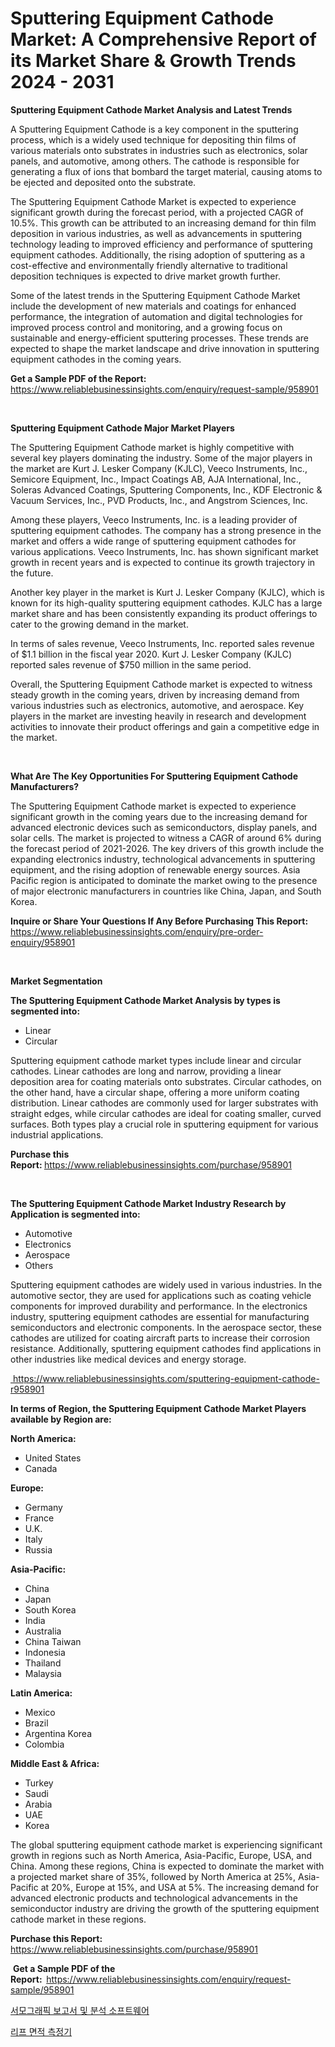 <p><h1>Sputtering Equipment Cathode Market: A Comprehensive Report of its Market Share & Growth Trends 2024 - 2031</h1></p><p><strong>Sputtering Equipment Cathode Market Analysis and Latest Trends</strong></p>
<p><p>A Sputtering Equipment Cathode is a key component in the sputtering process, which is a widely used technique for depositing thin films of various materials onto substrates in industries such as electronics, solar panels, and automotive, among others. The cathode is responsible for generating a flux of ions that bombard the target material, causing atoms to be ejected and deposited onto the substrate.</p><p>The Sputtering Equipment Cathode Market is expected to experience significant growth during the forecast period, with a projected CAGR of 10.5%. This growth can be attributed to an increasing demand for thin film deposition in various industries, as well as advancements in sputtering technology leading to improved efficiency and performance of sputtering equipment cathodes. Additionally, the rising adoption of sputtering as a cost-effective and environmentally friendly alternative to traditional deposition techniques is expected to drive market growth further.</p><p>Some of the latest trends in the Sputtering Equipment Cathode Market include the development of new materials and coatings for enhanced performance, the integration of automation and digital technologies for improved process control and monitoring, and a growing focus on sustainable and energy-efficient sputtering processes. These trends are expected to shape the market landscape and drive innovation in sputtering equipment cathodes in the coming years.</p></p>
<p><strong>Get a Sample PDF of the Report:&nbsp;</strong> <a href="https://www.reliablebusinessinsights.com/enquiry/request-sample/958901">https://www.reliablebusinessinsights.com/enquiry/request-sample/958901</a></p>
<p>&nbsp;</p>
<p><strong>Sputtering Equipment Cathode Major Market Players</strong></p>
<p><p>The Sputtering Equipment Cathode market is highly competitive with several key players dominating the industry. Some of the major players in the market are Kurt J. Lesker Company (KJLC), Veeco Instruments, Inc., Semicore Equipment, Inc., Impact Coatings AB, AJA International, Inc., Soleras Advanced Coatings, Sputtering Components, Inc., KDF Electronic & Vacuum Services, Inc., PVD Products, Inc., and Angstrom Sciences, Inc.</p><p>Among these players, Veeco Instruments, Inc. is a leading provider of sputtering equipment cathodes. The company has a strong presence in the market and offers a wide range of sputtering equipment cathodes for various applications. Veeco Instruments, Inc. has shown significant market growth in recent years and is expected to continue its growth trajectory in the future.</p><p>Another key player in the market is Kurt J. Lesker Company (KJLC), which is known for its high-quality sputtering equipment cathodes. KJLC has a large market share and has been consistently expanding its product offerings to cater to the growing demand in the market.</p><p>In terms of sales revenue, Veeco Instruments, Inc. reported sales revenue of $1.1 billion in the fiscal year 2020. Kurt J. Lesker Company (KJLC) reported sales revenue of $750 million in the same period.</p><p>Overall, the Sputtering Equipment Cathode market is expected to witness steady growth in the coming years, driven by increasing demand from various industries such as electronics, automotive, and aerospace. Key players in the market are investing heavily in research and development activities to innovate their product offerings and gain a competitive edge in the market.</p></p>
<p>&nbsp;</p>
<p><strong>What Are The Key Opportunities For Sputtering Equipment Cathode Manufacturers?</strong></p>
<p><p>The Sputtering Equipment Cathode market is expected to experience significant growth in the coming years due to the increasing demand for advanced electronic devices such as semiconductors, display panels, and solar cells. The market is projected to witness a CAGR of around 6% during the forecast period of 2021-2026. The key drivers of this growth include the expanding electronics industry, technological advancements in sputtering equipment, and the rising adoption of renewable energy sources. Asia Pacific region is anticipated to dominate the market owing to the presence of major electronic manufacturers in countries like China, Japan, and South Korea.</p></p>
<p><strong>Inquire or Share Your Questions If Any Before Purchasing This Report:</strong> <a href="https://www.reliablebusinessinsights.com/enquiry/pre-order-enquiry/958901">https://www.reliablebusinessinsights.com/enquiry/pre-order-enquiry/958901</a></p>
<p>&nbsp;</p>
<p><strong>Market Segmentation</strong></p>
<p><strong>The Sputtering Equipment Cathode Market Analysis by types is segmented into:</strong></p>
<p><ul><li>Linear</li><li>Circular</li></ul></p>
<p><p>Sputtering equipment cathode market types include linear and circular cathodes. Linear cathodes are long and narrow, providing a linear deposition area for coating materials onto substrates. Circular cathodes, on the other hand, have a circular shape, offering a more uniform coating distribution. Linear cathodes are commonly used for larger substrates with straight edges, while circular cathodes are ideal for coating smaller, curved surfaces. Both types play a crucial role in sputtering equipment for various industrial applications.</p></p>
<p><strong>Purchase this Report:&nbsp;</strong><a href="https://www.reliablebusinessinsights.com/purchase/958901">https://www.reliablebusinessinsights.com/purchase/958901</a></p>
<p>&nbsp;</p>
<p><strong>The Sputtering Equipment Cathode Market Industry Research by Application is segmented into:</strong></p>
<p><ul><li>Automotive</li><li>Electronics</li><li>Aerospace</li><li>Others</li></ul></p>
<p><p>Sputtering equipment cathodes are widely used in various industries. In the automotive sector, they are used for applications such as coating vehicle components for improved durability and performance. In the electronics industry, sputtering equipment cathodes are essential for manufacturing semiconductors and electronic components. In the aerospace sector, these cathodes are utilized for coating aircraft parts to increase their corrosion resistance. Additionally, sputtering equipment cathodes find applications in other industries like medical devices and energy storage.</p></p>
<p><a href="https://www.reliablebusinessinsights.com/sputtering-equipment-cathode-r958901">&nbsp;https://www.reliablebusinessinsights.com/sputtering-equipment-cathode-r958901</a></p>
<p><strong>In terms of Region, the Sputtering Equipment Cathode Market Players available by Region are:</strong></p>
<p>
    <p> <strong> North America: </strong>
        <ul>
            <li>United States</li>
            <li>Canada</li>
        </ul>
        </p> 
    <p> <strong> Europe: </strong>
        <ul>
            <li>Germany</li>
            <li>France</li>
            <li>U.K.</li>
            <li>Italy</li>
            <li>Russia</li>
        </ul>
        </p> 
    <p> <strong> Asia-Pacific: </strong>
        <ul>
            <li>China</li>
            <li>Japan</li>
            <li>South Korea</li>
            <li>India</li>
            <li>Australia</li>
            <li>China Taiwan</li>
            <li>Indonesia</li>
            <li>Thailand</li>
            <li>Malaysia</li>
        </ul>
        </p> 
    <p> <strong> Latin America: </strong>
        <ul>
            <li>Mexico</li>
            <li>Brazil</li>
            <li>Argentina Korea</li>
            <li>Colombia</li>
        </ul>
        </p> 
    <p> <strong> Middle East & Africa: </strong>
        <ul>
            <li>Turkey</li>
            <li>Saudi</li>
            <li>Arabia</li>
            <li>UAE</li>
            <li>Korea</li>
        </ul>
    </p>
    </p>
<p><p>The global sputtering equipment cathode market is experiencing significant growth in regions such as North America, Asia-Pacific, Europe, USA, and China. Among these regions, China is expected to dominate the market with a projected market share of 35%, followed by North America at 25%, Asia-Pacific at 20%, Europe at 15%, and USA at 5%. The increasing demand for advanced electronic products and technological advancements in the semiconductor industry are driving the growth of the sputtering equipment cathode market in these regions.</p></p>
<p><strong>Purchase this Report: </strong><a href="https://www.reliablebusinessinsights.com/purchase/958901">https://www.reliablebusinessinsights.com/purchase/958901</a></p>
<p>&nbsp;<strong>Get a Sample PDF of the Report:&nbsp;&nbsp;</strong><a href="https://www.reliablebusinessinsights.com/enquiry/request-sample/958901">https://www.reliablebusinessinsights.com/enquiry/request-sample/958901</a></p>
<p><strong></strong></p>
<p><p><a href="https://medium.com/@estelwisozk1/%EA%B8%80%EB%A1%9C%EB%B2%8C-%EC%97%B4%ED%99%94%EC%83%81-%EB%B3%B4%EA%B3%A0%EC%84%9C-%EB%B0%8F-%EB%B6%84%EC%84%9D-%EC%86%8C%ED%94%84%ED%8A%B8%EC%9B%A8%EC%96%B4-%EC%8B%9C%EC%9E%A5-%EB%B6%84%EC%84%9D-%ED%8A%B8%EB%A0%8C%EB%93%9C-%EC%98%88%EC%B8%A1-%EB%B0%8F-%EC%84%B1%EC%9E%A5-%EA%B8%B0%ED%9A%8C-2024-2031-%EC%9D%80-198-%ED%8E%98%EC%9D%B4%EC%A7%80-%EB%B3%B4%EA%B3%A0%EC%84%9C%EC%97%90%EC%84%9C-%EB%8B%A4%EB%A3%B9%EB%8B%88%EB%8B%A4-2c8f26038106">서모그래픽 보고서 및 분석 소프트웨어</a></p><p><a href="https://medium.com/@sybleferry/%EC%84%B8%EA%B3%84-%EB%A6%AC%ED%94%84-%EB%A9%B4%EC%A0%81-%EA%B3%84%EC%B8%A1%EA%B8%B0-%EC%8B%9C%EC%9E%A5-%EA%B7%9C%EB%AA%A8-%EB%B0%8F-%EC%8B%9C%EC%9E%A5-%EB%8F%99%ED%96%A5-%EB%B6%84%EC%84%9D-%EC%A7%80%EC%97%AD%EB%B3%84-%EC%A0%84%EB%A7%9D-%EA%B2%BD%EC%9F%81-%EC%A0%84%EB%9E%B5-2024%EB%85%84%EB%B6%80%ED%84%B0-2031%EB%85%84%EA%B9%8C%EC%A7%80-%EC%98%88%EC%B8%A1%EB%90%9C-%EA%B8%B0%EA%B0%84-%EB%8F%99%EC%95%88-5d944e2fa883">리프 면적 측정기</a></p></p>
